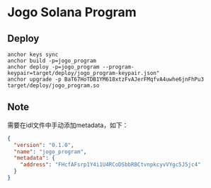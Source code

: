# Jogo Solana Program

## Deploy
```shell
anchor keys sync
anchor build -p=jogo_program
anchor deploy -p=jogo_program --program-keypair=target/deploy/jogo_program-keypair.json"
anchor upgrade -p BaT67HoTDB1YM618xtzFvAJerFMqfvA4uwhe6jnFhPu3 target/deploy/jogo_program.so
```

## Note
需要在idl文件中手动添加metadata，如下：
```json
{
  "version": "0.1.0",
  "name": "jogo_program",
  "metadata": {
    "address": "FHcfAFsrp1Y4i1U4RCoDSbbRBCtvnpkcyvVYgc5J5jc4"
  }
}
```